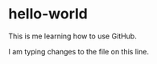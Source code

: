 # hello-world
This is me learning how to use GitHub.

I am typing changes to the file on this line. 
